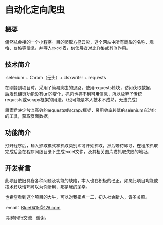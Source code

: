 # **自动化定向爬虫**

## 概要

​	偶然机会接的一个小程序。目的爬取方盛云彩，这个网站中所有商品的名称、规格、价格等信息，并写入excel表，供使用者对比价格或其他作用。

## 技术简介

​	selenium + Chrom（无头）+ xlsxwriter + requests

​	在刚接到项目时，采用了简易爬虫的思路，使用requests模块，访问获取数据，后发现翻页功能没有url的变化，抓包也抓不到可用信息，所以放弃了传统requests或scrapy框架的用法。（也可能是本人技术不成熟，无法完成）

​	思索后决定放弃高效的requests或scrapy框架，采用效率较低的selenium自动化的工具，获取页面数据。

## 功能简介

​	打开程序后，输入抓取模式和抓取类别即可开始抓取，然后等待即可，在程序抓取完成后会在程序同级目录下生成excel文件，及其相关图片或抓取失败的地址。

## 开发者言

此项目依旧具备各种问题及功能的缺陷，本人也在积极的改正，如果此项目功能或技术模块恰巧可以为你所用，那是我的荣幸。

​	也希望看到这个项目的大牛，可以对我指点一二，初入社会新人，请多关照。

​	email：Blue0415@126.com

​	期待同行交流，谢谢。

